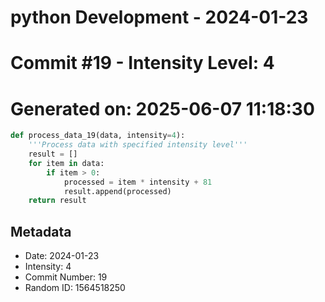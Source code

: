 ﻿# python Development - 2024-01-23
# Commit #19 - Intensity Level: 4
# Generated on: 2025-06-07 11:18:30
```python
def process_data_19(data, intensity=4):
    '''Process data with specified intensity level'''
    result = []
    for item in data:
        if item > 0:
            processed = item * intensity + 81
            result.append(processed)
    return result
```
## Metadata
- Date: 2024-01-23
- Intensity: 4
- Commit Number: 19
- Random ID: 1564518250
